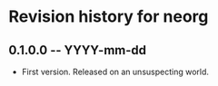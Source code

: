 # Revision history for neorg

## 0.1.0.0 -- YYYY-mm-dd

* First version. Released on an unsuspecting world.
